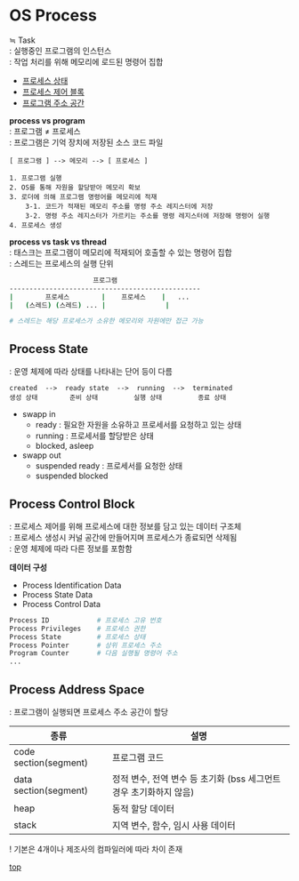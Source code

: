 # OS Process
≒ Task    
: 실행중인 프로그램의 인스턴스    
: 작업 처리를 위해 메모리에 로드된 명령어 집합   


- [프로세스 상태](#process-state)
- [프로세스 제어 블록](#process-control-block)
- [프로그램 주소 공간](#process-address-space)


**process vs program**    
: 프로그램 ≠ 프로세스    
: 프로그램은 기억 장치에 저장된 소스 코드 파일    

```
[ 프로그램 ] --> 메모리 --> [ 프로세스 ]

1. 프로그램 실행
2. OS를 통해 자원을 할당받아 메모리 확보
3. 로더에 의해 프로그램 명령어를 메모리에 적재  
    3-1. 코드가 적재된 메모리 주소를 명령 주소 레지스터에 저장
    3-2. 명령 주소 레지스터가 가르키는 주소를 명령 레지스터에 저장해 명령어 실행  
4. 프로세스 생성  
```


**process vs task vs thread**         
: 태스크는 프로그램이 메모리에 적재되어 호출할 수 있는 명령어 집합   
: 스레드는 프로세스의 실행 단위

```bash
                     프로그램
------------------------------------------------
|        프로세스        |    프로세스    |   ...
|   (스레드) (스레드) ... |               |

# 스레드는 해당 프로세스가 소유한 메모리와 자원에만 접근 가능  
```



## Process State
: 운영 체제에 따라 상태를 나타내는 단어 등이 다름    

```
created  -->  ready state  -->  running  -->  terminated  
생성 상태        준비 상태         실행 상태         종료 상태
```

- swapp in
    - ready : 필요한 자원을 소유하고 프로세서를 요청하고 있는 상태
    - running : 프로세서를 할당받은 상태
    - blocked, asleep
- swapp out
    - suspended ready : 프로세서를 요청한 상태
    - suspended blocked



## Process Control Block
: 프로세스 제어를 위해 프로세스에 대한 정보를 담고 있는 데이터 구조체     
: 프로세스 생성시 커널 공간에 만들어지며 프로세스가 종료되면 삭제됨    
: 운영 체제에 따라 다른 정보를 포함함      

**데이터 구성**   
- Process Identification Data
- Process State Data
- Process Control Data


```bash
Process ID            # 프로세스 고유 번호
Process Privileges    # 프로세스 권한
Process State         # 프로세스 상태
Process Pointer       # 상위 프로세스 주소  
Program Counter       # 다음 실행될 명령어 주소  
...
```



## Process Address Space  
: 프로그램이 실행되면 프로세스 주소 공간이 할당

종류 | 설명
---|---
code section(segment) | 프로그램 코드
data section(segment) | 정적 변수, 전역 변수 등 초기화 (bss 세그먼트 경우 초기화하지 않음)
heap  | 동적 할당 데이터
stack | 지역 변수, 함수, 임시 사용 데이터

! 기본은 4개이나 제조사의 컴파일러에 따라 차이 존재  



[top](#)
